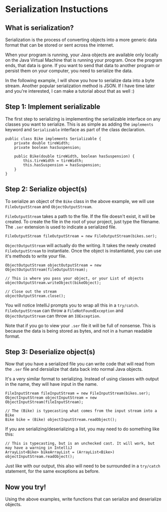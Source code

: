 # Serialization Instuctions

## What is serialization?

Serialization is the process of converting objects into a more generic data format that can be stored or sent across the internet. 

When your program is running, your Java objects are available only locally on the Java Virtual Machine that is running your program. Once the program ends, that data is gone. If you want to send that data to another program or persist them on your computer, you need to serialize the data.

In the following example, I will show you how to serialize data into a byte stream. Another popular serialization method is JSON. If I have time later and you're interested, I can make a tutorial about that as well :)

## Step 1: Implement serializable

The first step to serializing is implementing the serializable interface on any classes you want to serialize. This is as simple as adding the `implements` keyword and `Serializable` interface as part of the class declaration.

```
public class Bike implements Serializable {
    private double tireWidth;
    private boolean hasSuspension;

    public Bike(double tireWidth, boolean hasSuspension) {
        this.tireWidth = tireWidth;
        this.hasSuspension = hasSuspension;
    }
}
```

## Step 2: Serialize object(s)

To serialize an object of the `Bike` class in the above example, we will use `FileOutputStream` and `ObjectOutputStream`. 

`FileOutputStream` takes a path to the file. If the file doesn't exist, it will be created. To create the file in the root of your project, just type the filename. The `.ser` extension is used to indicate a serialized file.

```
FileOutputStream fileOutputStream = new FileOutputStream(bikes.ser);
```

`ObjectOutputStream` will actually do the writing. It takes the newly created `FileOutputStream` to instantiate. Once the object is instantiated, you can use it's methods to write your file.

```
ObjectOutputStream objectOutputStream = new ObjectOutputStream(fileOutputStream);

// This is where you pass your object, or your List of objects
objectOutputStream.writeObject(bikeObject);

// Close out the stream
objectOutputStream.close();
```

You will notice IntelliJ prompts you to wrap all this in a `try/catch`. `FileOutputStream` can throw a `FileNotFoundException` and `ObjectOutputStream` can throw an `IOException`.

Note that if you go to view your `.ser` file it will be full of nonsense. This is because the data is being stored as bytes, and not in a human readable format.

## Step 3: Deserialize object(s)

Now that you have a serialized file you can write code that will read from the `.ser` file and dersialize that data back into normal Java objects. 

It's a very similar format to serializing. Instead of using classes with output in the name, they will have input in the name.

```
FileInputStream fileInputStream = new FileInputStream(bikes.ser);
ObjectInputStream objectInputStream = new ObjectInputStream(fileInputStream);

// The (Bike) is typecasting what comes from the input stream into a Bike
Bike bike = (Bike) objectInputStream.readObject();
```

If you are serializing/deserializing a list, you may need to do something like this:
```
// This is typecasting, but is an unchecked cast. It will work, but may have a warning in IntelliJ
ArrayList<Bike> bikeArrayList = (ArrayList<Bike>) objectInputStream.readObject();
```

Just like with our output, this also will need to be surrounded in a `try/catch` statement, for the same exceptions as before.

## Now you try!

Using the above examples, write functions that can serialize and deserialize objects.

